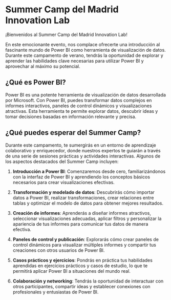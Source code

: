 # Summer Camp del Madrid Innovation Lab

¡Bienvenidos al Summer Camp del Madrid Innovation Lab!

En este emocionante evento, nos complace ofrecerte una introducción al fascinante mundo de Power BI como herramienta de visualización de datos. Durante este campamento de verano, tendrás la oportunidad de explorar y aprender las habilidades clave necesarias para utilizar Power BI y aprovechar al máximo su potencial.

## ¿Qué es Power BI?

Power BI es una potente herramienta de visualización de datos desarrollada por Microsoft. Con Power BI, puedes transformar datos complejos en informes interactivos, paneles de control dinámicos y visualizaciones atractivas. Esta herramienta te permite explorar datos, descubrir ideas y tomar decisiones basadas en información relevante y precisa.

## ¿Qué puedes esperar del Summer Camp?

Durante este campamento, te sumergirás en un entorno de aprendizaje colaborativo y enriquecedor, donde nuestros expertos te guiarán a través de una serie de sesiones prácticas y actividades interactivas. Algunos de los aspectos destacados del Summer Camp incluyen:

1. **Introducción a Power BI**: Comenzaremos desde cero, familiarizándonos con la interfaz de Power BI y aprendiendo los conceptos básicos necesarios para crear visualizaciones efectivas.

2. **Transformación y modelado de datos**: Descubrirás cómo importar datos a Power BI, realizar transformaciones, crear relaciones entre tablas y optimizar el modelo de datos para obtener mejores resultados.

3. **Creación de informes**: Aprenderás a diseñar informes atractivos, seleccionar visualizaciones adecuadas, aplicar filtros y personalizar la apariencia de tus informes para comunicar tus datos de manera efectiva.

4. **Paneles de control y publicación**: Explorarás cómo crear paneles de control dinámicos para visualizar múltiples informes y compartir tus creaciones con otros usuarios de Power BI.

5. **Casos prácticos y ejercicios**: Pondrás en práctica tus habilidades aprendidas en ejercicios prácticos y casos de estudio, lo que te permitirá aplicar Power BI a situaciones del mundo real.

6. **Colaboración y networking**: Tendrás la oportunidad de interactuar con otros participantes, compartir ideas y establecer conexiones con profesionales y entusiastas de Power BI.

